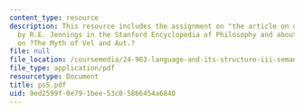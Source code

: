 ```yaml
---
content_type: resource
description: This resource includes the assignment on "the article on disjunction"
  by R.E. Jennings in the Stanford Encyclopedia of Philosophy and about the section
  on ?The Myth of Vel and Aut.?
file: null
file_location: /coursemedia/24-903-language-and-its-structure-iii-semantics-and-pragmatics-spring-2005/9ed2599f0e791bee53c05866454a6840_ps5.pdf
file_type: application/pdf
resourcetype: Document
title: ps5.pdf
uid: 9ed2599f-0e79-1bee-53c0-5866454a6840
---
```

